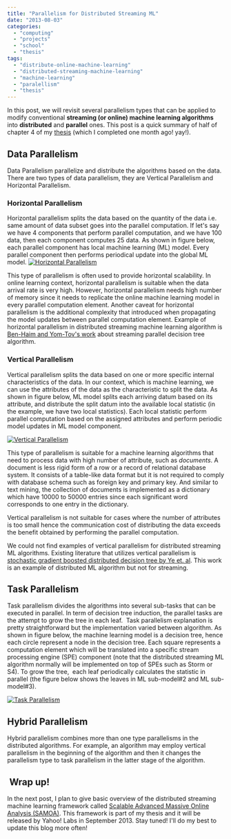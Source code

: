 ```yaml
---
title: "Parallelism for Distributed Streaming ML"
date: "2013-08-03"
categories: 
  - "computing"
  - "projects"
  - "school"
  - "thesis"
tags: 
  - "distribute-online-machine-learning"
  - "distributed-streaming-machine-learning"
  - "machine-learning"
  - "paralellism"
  - "thesis"
---
```


In this post, we will revisit several parallelism types that can be applied to modify conventional **streaming (or online) machine learning algorithms** into **distributed** and **parallel** ones. This post is a quick summary of half of chapter 4 of my [thesis](http://www.slideshare.net/arinto/emdc-thesis "EMDC Thesis") (which I completed one month ago! yay!).

## Data Parallelism

Data Parallelism parallelize and distribute the algorithms based on the data. There are two types of data parallelism, they are Vertical Parallelism and Horizontal Parallelism.

### Horizontal Parallelism

Horizontal parallelism splits the data based on the quantity of the data i.e. same amount of data subset goes into the parallel computation. If let's say we have 4 components that perform parallel computation, and we have 100 data, then each component computes 25 data. As shown in figure below, each parallel component has local machine learning (ML) model. Every parallel component then performs periodical update into the global ML model. [![Horizontal Parallelism](images/HorizontalPar.png "Horizontal Parallelism")](http://www.otnira.com/wp-content/uploads/2013/08/HorizontalPar.png)

This type of parallelism is often used to provide horizontal scalability. In online learning context, horizontal parallelism is suitable when the data arrival rate is very high. However, horizontal parallelism needs high number of memory since it needs to replicate the online machine learning model in every parallel computation element. Another caveat for horizontal parallelism is the additional complexity that introduced when propagating the model updates between parallel computation element. Example of horizontal parallelism in distributed streaming machine learning algorithm is [Ben-Haim and Yom-Tov's work](http://jmlr.csail.mit.edu/papers/volume11/ben-haim10a/ben-haim10a.pdf) about streaming parallel decision tree algorithm.

### Vertical Parallelism

Vertical parallelism splits the data based on one or more specific internal characteristics of the data. In our context, which is machine learning, we can use the attributes of the data as the characteristic to split the data. As shown in figure below, ML model splits each arriving datum based on its attribute, and distribute the split datum into the available local statistic (in the example, we have two local statistics). Each local statistic perform parallel computation based on the assigned attributes and perform periodic model updates in ML model component.

[![Vertical Parallelism](images/VerticalPar.png)](http://www.otnira.com/wp-content/uploads/2013/08/VerticalPar.png)

This type of parallelism is suitable for a machine learning algorithms that need to process data with high number of attribute, such as _documents_. A document is less rigid form of a row or a record of relational database system. It consists of a table-like data format but it is not required to comply with database schema such as foreign key and primary key. And similar to text mining, the collection of documents is implemented as a dictionary which have 10000 to 50000 entries since each significant word corresponds to one entry in the dictionary.

Vertical parallelism is not suitable for cases where the number of attributes is too small hence the communication cost of distributing the data exceeds the benefit obtained by performing the parallel computation.

We could not find examples of vertical parallelism for distributed streaming ML algorithms. Existing literature that utilizes vertical parallelism is [stochastic gradient boosted distributed decision tree by Ye et. al](http://doi.acm.org/10.1145/1645953.1646301 "SGD boosted decision tree"). This work is an example of distributed ML algorithm but not for streaming.

## Task Parallelism

Task parallelism divides the algorithms into several sub-tasks that can be executed in parallel. In term of decision tree induction, the parallel tasks are the attempt to grow the tree in each leaf.  Task parallelism explanation is pretty straightforward but the implementation varied between algorithm. As shown in figure below, the machine learning model is a decision tree, hence each circle represent a node in the decision tree. Each square represents a computation element which will be translated into a specific stream processing engine (SPE) component (note that the distributed streaming ML algorithm normally will be implemented on top of SPEs such as Storm or S4). To grow the tree,  each leaf periodically calculates the statistic in parallel (the figure below shows the leaves in ML sub-model#2 and ML sub-model#3).

[![Task Parallelism](images/TaskPar.png)](http://www.otnira.com/wp-content/uploads/2013/08/TaskPar.png)

## Hybrid Parallelism

Hybrid parallelism combines more than one type parallelisms in the distributed algorithms. For example, an algorithm may employ vertical parallelism in the beginning of the algorithm and then it changes the parallelism type to task parallelism in the latter stage of the algorithm.

##  Wrap up!

In the next post, I plan to give basic overview of the distributed streaming machine learning framework called [Scalable Advanced Massive Online Analysis (SAMOA)](http://samoa-project.net/ "SAMOA project"). This framework is part of my thesis and it will be released by Yahoo! Labs in September 2013. Stay tuned! I'll do my best to update this blog more often!
